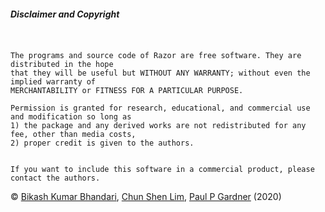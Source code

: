 ##### Disclaimer and Copyright

```


The programs and source code of Razor are free software. They are distributed in the hope
that they will be useful but WITHOUT ANY WARRANTY; without even the implied warranty of
MERCHANTABILITY or FITNESS FOR A PARTICULAR PURPOSE.

Permission is granted for research, educational, and commercial use and modification so long as
1) the package and any derived works are not redistributed for any fee, other than media costs,
2) proper credit is given to the authors.


If you want to include this software in a commercial product, please contact the authors.
```

© [Bikash Kumar Bhandari](https://bkb3.github.io), [Chun Shen Lim](https://github.com/lcscs12345), [Paul P Gardner](https://github.com/ppgardne) (2020)
